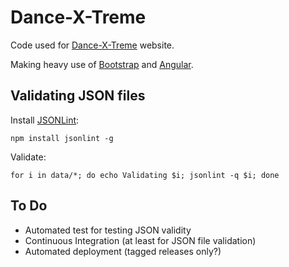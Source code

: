 # Dance-X-Treme

Code used for [Dance-X-Treme](www.dance-x-treme.co.uk) website.

Making heavy use of [Bootstrap](http://getbootstrap.com) and [Angular](https://angularjs.org).


## Validating JSON files

Install [JSONLint](https://www.npmjs.com/package/jsonlint):

`npm install jsonlint -g`

Validate:

`for i in data/*; do echo Validating $i; jsonlint -q $i; done`

## To Do

* Automated test for testing JSON validity
* Continuous Integration (at least for JSON file validation)
* Automated deployment (tagged releases only?)
